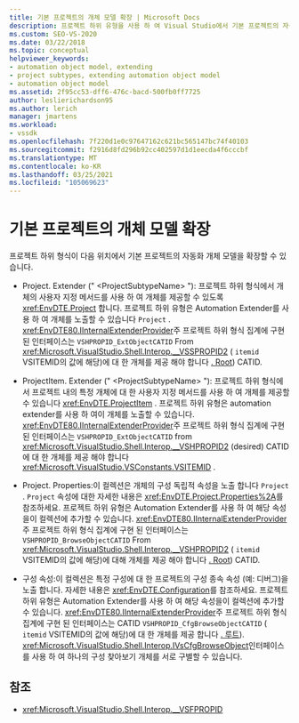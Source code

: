 ```yaml
---
title: 기본 프로젝트의 개체 모델 확장 | Microsoft Docs
description: 프로젝트 하위 유형을 사용 하 여 Visual Studio에서 기본 프로젝트의 자동화 개체 모델을 확장 하는 방법에 대해 알아봅니다.
ms.custom: SEO-VS-2020
ms.date: 03/22/2018
ms.topic: conceptual
helpviewer_keywords:
- automation object model, extending
- project subtypes, extending automation object model
- automation object model
ms.assetid: 2f95cc53-dff6-476c-bacd-500fb0ff7725
author: leslierichardson95
ms.author: lerich
manager: jmartens
ms.workload:
- vssdk
ms.openlocfilehash: 7f220d1e0c97647162c621bc565147bc74f40103
ms.sourcegitcommit: f2916d8fd296b92cc402597d1d1eecda4f6cccbf
ms.translationtype: MT
ms.contentlocale: ko-KR
ms.lasthandoff: 03/25/2021
ms.locfileid: "105069623"
---
```

# <a name="extend-the-object-model-of-the-base-project"></a>기본 프로젝트의 개체 모델 확장

프로젝트 하위 형식이 다음 위치에서 기본 프로젝트의 자동화 개체 모델을 확장할 수 있습니다.

- Project. Extender (" \<ProjectSubtypeName> "): 프로젝트 하위 형식에서 개체의 사용자 지정 메서드를 사용 하 여 개체를 제공할 수 있도록 <xref:EnvDTE.Project> 합니다. 프로젝트 하위 유형은 Automation Extender를 사용 하 여 개체를 노출할 수 있습니다 `Project` . <xref:EnvDTE80.IInternalExtenderProvider>주 프로젝트 하위 형식 집계에 구현 된 인터페이스는 `VSHPROPID_ExtObjectCATID` From <xref:Microsoft.VisualStudio.Shell.Interop.__VSSPROPID2> ( `itemid` VSITEMID의 값에 해당)에 대 한 개체를 제공 해야 합니다 [. Root](<xref:Microsoft.VisualStudio.VSConstants.VSITEMID.Root>)) CATID.

- ProjectItem. Extender (" \<ProjectSubtypeName> "): 프로젝트 하위 형식에서 프로젝트 내의 특정 개체에 대 한 사용자 지정 메서드를 사용 하 여 개체를 제공할 수 있습니다 <xref:EnvDTE.ProjectItem> . 프로젝트 하위 유형은 automation extender를 사용 하 여이 개체를 노출할 수 있습니다. <xref:EnvDTE80.IInternalExtenderProvider>주 프로젝트 하위 형식 집계에 구현 된 인터페이스는 `VSHPROPID_ExtObjectCATID` from <xref:Microsoft.VisualStudio.Shell.Interop.__VSHPROPID2> (desired) CATID에 대 한 개체를 제공 해야 합니다 <xref:Microsoft.VisualStudio.VSConstants.VSITEMID> .

- Project. Properties:이 컬렉션은 개체의 구성 독립적 속성을 노출 합니다 `Project` . `Project` 속성에 대한 자세한 내용은 <xref:EnvDTE.Project.Properties%2A>를 참조하세요. 프로젝트 하위 유형은 Automation Extender를 사용 하 여 해당 속성을이 컬렉션에 추가할 수 있습니다. <xref:EnvDTE80.IInternalExtenderProvider>주 프로젝트 하위 형식 집계에 구현 된 인터페이스는 `VSHPROPID_BrowseObjectCATID` From <xref:Microsoft.VisualStudio.Shell.Interop.__VSHPROPID2> ( `itemid` VSITEMID의 값에 해당)에 대해 개체를 제공 해야 합니다 [. Root](<xref:Microsoft.VisualStudio.VSConstants.VSITEMID.Root>)) CATID.

- 구성 속성:이 컬렉션은 특정 구성에 대 한 프로젝트의 구성 종속 속성 (예: 디버그)을 노출 합니다. 자세한 내용은 <xref:EnvDTE.Configuration>를 참조하세요. 프로젝트 하위 유형은 Automation Extender를 사용 하 여 해당 속성을이 컬렉션에 추가할 수 있습니다. <xref:EnvDTE80.IInternalExtenderProvider>주 프로젝트 하위 형식 집계에 구현 된 인터페이스는 CATID `VSHPROPID_CfgBrowseObjectCATID` ( `itemid` VSITEMID의 값에 해당)에 대 한 개체를 제공 합니다 [. 루트](<xref:Microsoft.VisualStudio.VSConstants.VSITEMID.Root>)). <xref:Microsoft.VisualStudio.Shell.Interop.IVsCfgBrowseObject>인터페이스를 사용 하 여 하나의 구성 찾아보기 개체를 서로 구별할 수 있습니다.

## <a name="see-also"></a>참조

- <xref:Microsoft.VisualStudio.Shell.Interop.__VSFPROPID>

